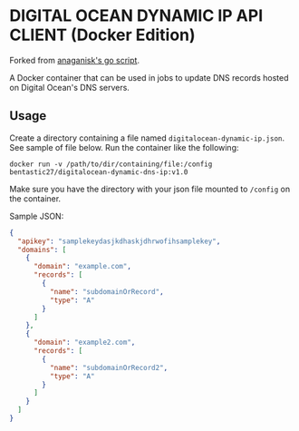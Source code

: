 # DIGITAL OCEAN DYNAMIC IP API CLIENT (Docker Edition)
Forked from [anaganisk's go script](https://github.com/anaganisk/digitalocean-dynamic-dns-ip).

A Docker container that can be used in jobs to update DNS records hosted on Digital Ocean's DNS servers.

## Usage

Create a directory containing a file named `digitalocean-dynamic-ip.json`. See sample of file below. Run the container like the following:

```
docker run -v /path/to/dir/containing/file:/config bentastic27/digitalocean-dynamic-dns-ip:v1.0
```

Make sure you have the directory with your json file mounted to `/config` on the container.

Sample JSON:

```json
{
  "apikey": "samplekeydasjkdhaskjdhrwofihsamplekey",
  "domains": [
    {
      "domain": "example.com",
      "records": [
        {
          "name": "subdomainOrRecord",
          "type": "A"
        }
      ]
    },
    {
      "domain": "example2.com",
      "records": [
        {
          "name": "subdomainOrRecord2",
          "type": "A"
        }
      ]
    }
  ]
}
```
